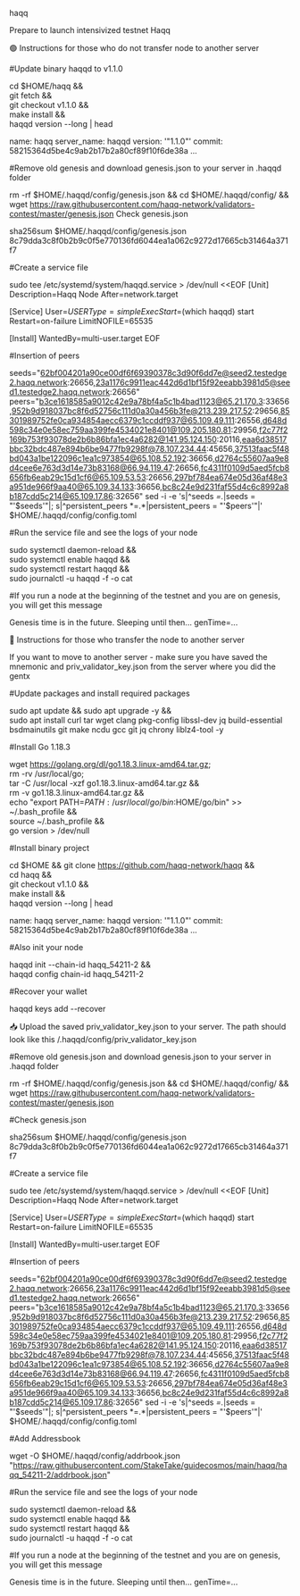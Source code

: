 haqq

Prepare to launch intensivized testnet Haqq

🟢 Instructions for those who do not transfer node to another server

#Update binary haqqd to v1.1.0

cd $HOME/haqq && \
git fetch && \
git checkout v1.1.0 && \
make install && \
haqqd version --long | head

name: haqq
server_name: haqqd
version: '"1.1.0"'
commit: 58215364d5be4c9ab2b17b2a80cf89f10f6de38a
...

#Remove old genesis and download genesis.json to your server in .haqqd folder

rm -rf $HOME/.haqqd/config/genesis.json && cd $HOME/.haqqd/config/ && wget https://raw.githubusercontent.com/haqq-network/validators-contest/master/genesis.json
Check genesis.json

sha256sum $HOME/.haqqd/config/genesis.json
8c79dda3c8f0b2b9c0f5e770136fd6044ea1a062c9272d17665cb31464a371f7

#Create a service file

sudo tee /etc/systemd/system/haqqd.service > /dev/null <<EOF
[Unit]
Description=Haqq Node
After=network.target

[Service]
User=$USER
Type=simple
ExecStart=$(which haqqd) start
Restart=on-failure
LimitNOFILE=65535

[Install]
WantedBy=multi-user.target
EOF

#Insertion of peers

seeds="62bf004201a90ce00df6f69390378c3d90f6dd7e@seed2.testedge2.haqq.network:26656,23a1176c9911eac442d6d1bf15f92eeabb3981d5@seed1.testedge2.haqq.network:26656"
peers="b3ce1618585a9012c42e9a78bf4a5c1b4bad1123@65.21.170.3:33656,952b9d918037bc8f6d52756c111d0a30a456b3fe@213.239.217.52:29656,85301989752fe0ca934854aecc6379c1ccddf937@65.109.49.111:26556,d648d598c34e0e58ec759aa399fe4534021e8401@109.205.180.81:29956,f2c77f2169b753f93078de2b6b86bfa1ec4a6282@141.95.124.150:20116,eaa6d38517bbc32bdc487e894b6be9477fb9298f@78.107.234.44:45656,37513faac5f48bd043a1be122096c1ea1c973854@65.108.52.192:36656,d2764c55607aa9e8d4cee6e763d3d14e73b83168@66.94.119.47:26656,fc4311f0109d5aed5fcb8656fb6eab29c15d1cf6@65.109.53.53:26656,297bf784ea674e05d36af48e3a951de966f9aa40@65.109.34.133:36656,bc8c24e9d231faf55d4c6c8992a8b187cdd5c214@65.109.17.86:32656"
sed -i -e 's|^seeds *=.*|seeds = "'$seeds'"|; s|^persistent_peers *=.*|persistent_peers = "'$peers'"|' $HOME/.haqqd/config/config.toml

#Run the service file and see the logs of your node

sudo systemctl daemon-reload && \
sudo systemctl enable haqqd && \
sudo systemctl restart haqqd && \
sudo journalctl -u haqqd -f -o cat

#If you run a node at the beginning of the testnet and you are on genesis, you will get this message

Genesis time is in the future. Sleeping until then... genTime=...

🔴 Instructions for those who transfer the node to another server

If you want to move to another server - make sure you have saved the mnemonic and priv_validator_key.json from the server where you did the gentx

#Update packages and install required packages

sudo apt update && sudo apt upgrade -y && \
sudo apt install curl tar wget clang pkg-config libssl-dev jq build-essential bsdmainutils git make ncdu gcc git jq chrony liblz4-tool -y

#Install Go 1.18.3

wget https://golang.org/dl/go1.18.3.linux-amd64.tar.gz; \
rm -rv /usr/local/go; \
tar -C /usr/local -xzf go1.18.3.linux-amd64.tar.gz && \
rm -v go1.18.3.linux-amd64.tar.gz && \
echo "export PATH=$PATH:/usr/local/go/bin:$HOME/go/bin" >> ~/.bash_profile && \
source ~/.bash_profile && \
go version > /dev/null

#Install binary project

cd $HOME && git clone https://github.com/haqq-network/haqq && \
cd haqq && \
git checkout v1.1.0 && \
make install && \
haqqd version --long | head

name: haqq
server_name: haqqd
version: '"1.1.0"'
commit: 58215364d5be4c9ab2b17b2a80cf89f10f6de38a
...

#Also init your node

haqqd init <YOURMONIKER> --chain-id haqq_54211-2 && \
haqqd config chain-id haqq_54211-2

#Recover your wallet

haqqd keys add <YOURWALLET> --recover

📥 Upload the saved priv_validator_key.json to your server. The path should look like this /.haqqd/config/priv_validator_key.json

#Remove old genesis.json and download genesis.json to your server in .haqqd folder

rm -rf $HOME/.haqqd/config/genesis.json && cd $HOME/.haqqd/config/ && wget https://raw.githubusercontent.com/haqq-network/validators-contest/master/genesis.json

#Check genesis.json

sha256sum $HOME/.haqqd/config/genesis.json
8c79dda3c8f0b2b9c0f5e770136fd6044ea1a062c9272d17665cb31464a371f7

#Create a service file

sudo tee /etc/systemd/system/haqqd.service > /dev/null <<EOF
[Unit]
Description=Haqq Node
After=network.target

[Service]
User=$USER
Type=simple
ExecStart=$(which haqqd) start
Restart=on-failure
LimitNOFILE=65535

[Install]
WantedBy=multi-user.target
EOF

#Insertion of peers

seeds="62bf004201a90ce00df6f69390378c3d90f6dd7e@seed2.testedge2.haqq.network:26656,23a1176c9911eac442d6d1bf15f92eeabb3981d5@seed1.testedge2.haqq.network:26656"
peers="b3ce1618585a9012c42e9a78bf4a5c1b4bad1123@65.21.170.3:33656,952b9d918037bc8f6d52756c111d0a30a456b3fe@213.239.217.52:29656,85301989752fe0ca934854aecc6379c1ccddf937@65.109.49.111:26556,d648d598c34e0e58ec759aa399fe4534021e8401@109.205.180.81:29956,f2c77f2169b753f93078de2b6b86bfa1ec4a6282@141.95.124.150:20116,eaa6d38517bbc32bdc487e894b6be9477fb9298f@78.107.234.44:45656,37513faac5f48bd043a1be122096c1ea1c973854@65.108.52.192:36656,d2764c55607aa9e8d4cee6e763d3d14e73b83168@66.94.119.47:26656,fc4311f0109d5aed5fcb8656fb6eab29c15d1cf6@65.109.53.53:26656,297bf784ea674e05d36af48e3a951de966f9aa40@65.109.34.133:36656,bc8c24e9d231faf55d4c6c8992a8b187cdd5c214@65.109.17.86:32656"
sed -i -e 's|^seeds *=.*|seeds = "'$seeds'"|; s|^persistent_peers *=.*|persistent_peers = "'$peers'"|' $HOME/.haqqd/config/config.toml

#Add Addressbook

wget -O $HOME/.haqqd/config/addrbook.json "https://raw.githubusercontent.com/StakeTake/guidecosmos/main/haqq/haqq_54211-2/addrbook.json"

#Run the service file and see the logs of your node

sudo systemctl daemon-reload && \
sudo systemctl enable haqqd && \
sudo systemctl restart haqqd && \
sudo journalctl -u haqqd -f -o cat

#If you run a node at the beginning of the testnet and you are on genesis, you will get this message

Genesis time is in the future. Sleeping until then... genTime=...
